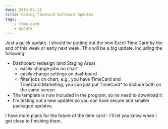 ```yaml
---
date: 2013-03-13
title: Coming TimeCard Software Updates
tags: 
    - time-card
    - update
---
```


Just a quick update. I should be putting out the new Excel Time Card by the end of this week or early next week. This will be a big update. Including the following:

<ul>
	<li>Dashboard redesign (and Staging Area)
<ul>
	<li>easily change jobs on chart</li>
<li>easily change settings on dashboard</li>
	<li>filter jobs on chart, e.g., you have TimeCard and TimeCard:Marketing, you can just put TimeCard* to include both on the same screen</li>


</ul>
<li>The template is now included in the program, so no need to download it</li>
</li>
<li>I'm testing out a new updater so you can have secure and smaller packaged updates.</li>
</ul>

I have more plans for the future of the time card - I'll let you know when I get close to finishing them.
